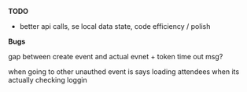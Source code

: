 **TODO**


- better api calls,  se local data state, code efficiency / polish


**Bugs**

gap between create event and actual evnet + token time out msg?

when going to other unauthed event is says loading attendees when its actually checking loggin